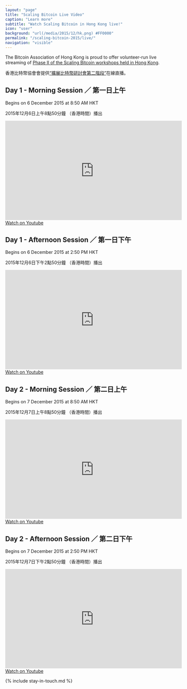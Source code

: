 ```yaml
---
layout: "page"
title: "Scaling Bitcoin Live Video"
caption: "Learn more"
subtitle: "Watch Scaling Bitcoin in Hong Kong live!"
icon: "user"
background: "url(/media/2015/12/hk.png) #FF0000"
permalink: "/scaling-bitcoin-2015/live/"
navigation: "visible"
---
```


The Bitcoin Association of Hong Kong is proud to offer volunteer-run live streaming of
[Phase II of the Scaling Bitcoin workshops held in Hong Kong](https://scalingbitcoin.org/hongkong2015/).

香港比特幣協會會提供[“擴展比特幣研討會第二階段”](https://scalingbitcoin.org/zh_HANS/hongkong2015/)在線直播。

## Day 1 - Morning Session ／ 第一日上午

Begins on 6 December 2015 at 8:50 AM HKT

2015年12月6日上午8點50分鐘 （香港時間）播出

<iframe width="560" height="315" src="https://www.youtube.com/embed/SeHuBQpi8SE" frameborder="0" allowfullscreen></iframe>
<a href="https://youtu.be/SeHuBQpi8SE" class="btn">Watch on Youtube</a>

## Day 1 - Afternoon Session ／ 第一日下午

Begins on 6 December 2015 at 2:50 PM HKT

2015年12月6日下午2點50分鐘 （香港時間）播出

<iframe width="560" height="315" src="https://www.youtube.com/embed/_OZlLRzyG1s" frameborder="0" allowfullscreen></iframe>
<a href="https://youtu.be/_OZlLRzyG1s" class="btn">Watch on Youtube</a>

## Day 2 - Morning Session ／ 第二日上午

Begins on 7 December 2015 at 8:50 AM HKT

2015年12月7日上午8點50分鐘 （香港時間）播出

<iframe width="560" height="315" src="https://www.youtube.com/embed/37LiYOOevqs" frameborder="0" allowfullscreen></iframe>
<a href="https://youtu.be/37LiYOOevqs" class="btn">Watch on Youtube</a>

## Day 2 - Afternoon Session ／ 第二日下午

Begins on 7 December 2015 at 2:50 PM HKT

2015年12月7日下午2點50分鐘 （香港時間）播出

<iframe width="560" height="315" src="https://www.youtube.com/embed/k0Cf_-IB4Ys" frameborder="0" allowfullscreen></iframe>
<a href="https://youtu.be/k0Cf_-IB4Ys" class="btn">Watch on Youtube</a>


{% include stay-in-touch.md %}
